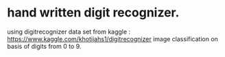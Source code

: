 # hand written digit recognizer.
using digitrecognizer data set from kaggle : https://www.kaggle.com/khotijahs1/digitrecognizer
image classification on basis of digits from 0 to 9.
